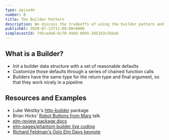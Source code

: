 ```yaml
---
type: episode
number: 8
title: The Builder Pattern
description: We discuss the tradeoffs of using the builder pattern and how to get started with it.
publishAt: 2020-07-13T11:00:00+0000
simplecastId: 7d5cade0-6c70-49dd-8605-34b1b3c5bba6
---
```


## What is a Builder?

* Init a builder data structure with a set of reasonable defaults
* Customize those defaults through a series of chained function calls
* Builders have the same type for the return type and final argument, so that they work nicely in a pipeline

## Resources and Examples

* Luke Westby's [http-builder](https://package.elm-lang.org/packages/lukewestby/elm-http-builder/latest/) package
* Brian Hicks' [Robot Buttons from Mars](https://www.youtube.com/watch?v=PDyWP-0H4Zo) talk
* [elm-review package docs](https://package.elm-lang.org/packages/jfmengels/elm-review/latest/)
* [elm-pages/phantom builder live coding](https://www.youtube.com/watch?v=NH4jF0-ZTtY)
* [Richard Feldman's Oslo Elm Days keynote](https://www.youtube.com/watch?v=RN2_NchjrJQ)